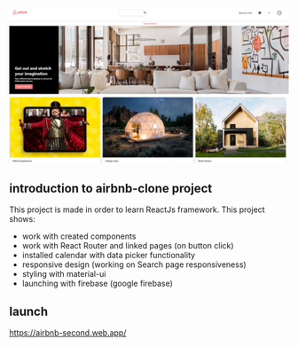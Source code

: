 <img src="https://github.com/Ywette/airbnb-clone/blob/master/public/intro.JPG" style="width:700px;" />

## introduction to airbnb-clone project
This project is made in order to learn ReactJs framework.
This project shows:

* work with created components
* work with React Router and linked pages (on button click)
* installed calendar with data picker functionality
* responsive design (working on Search page responsiveness)
* styling with material-ui
* launching with firebase (google firebase)

## launch
https://airbnb-second.web.app/




